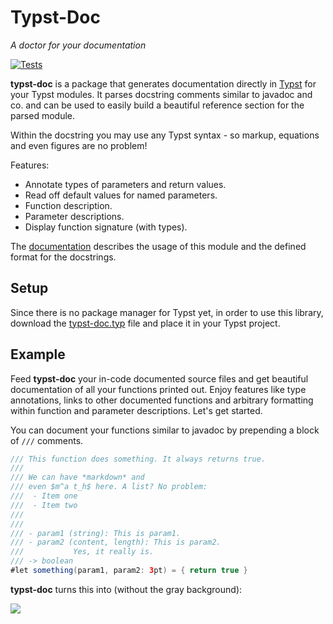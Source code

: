 
# Typst-Doc
*A doctor for your documentation*

[![Tests](https://github.com/Mc-Zen/typst-doc/actions/workflows/run_tests.yml/badge.svg)](https://github.com/Mc-Zen/typst-doc/actions/workflows/run_tests.yml)

**typst-doc** is a package that generates documentation directly in [Typst](https://typst.app/) for your Typst modules. It parses docstring comments similar to javadoc and co. and can be used to easily build a beautiful reference section for the parsed module.  

Within the docstring you may use any Typst syntax - so markup, equations and even figures are no problem!

Features:
- Annotate types of parameters and return values.
- Read off default values for named parameters.
- Function description.
- Parameter descriptions.
- Display function signature (with types).


The [documentation](./docs/typst-doc.pdf) describes the usage of this module and the defined format for the docstrings. 

## Setup

Since there is no package manager for Typst yet, in order to use this library, download the [typst-doc.typ](./typst-doc.typ) file and place it in your Typst project. 

## Example
Feed **typst-doc** your in-code documented source files and get beautiful documentation of all your functions printed out. Enjoy features like type annotations, links to other documented functions and arbitrary formatting within function and parameter descriptions. Let's get started.

You can document your functions similar to javadoc by prepending a block of `///` comments. 


 ```java
/// This function does something. It always returns true.
///
/// We can have *markdown* and 
/// even $m^a t_h$ here. A list? No problem:
///  - Item one 
///  - Item two 
///
///
/// - param1 (string): This is param1.
/// - param2 (content, length): This is param2.
///           Yes, it really is. 
/// -> boolean
#let something(param1, param2: 3pt) = { return true }
```

**typst-doc** turns this into (without the gray background):

![](docs/images/example.svg)
